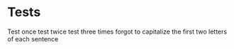 Tests
====
Test once
test twice
test three times
forgot to capitalize the first two letters of each sentence